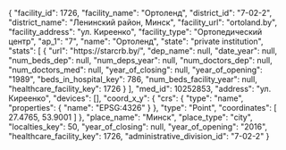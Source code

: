 {
    "facility_id": 1726,
    "facility_name": "Ортоленд",
    "district_id": "7-02-2",
    "district_name": "Ленинский район, Минск",
    "facility_url": "ortoland.by",
    "facility_address": "ул. Киреенко",
    "facility_type": "Ортопедический центр",
    "ap_1": "7",
    "name": "Ортоленд",
    "state": "private institution",
    "stats": [
        {
            "url": "https:\/\/starcrb.by\/",
            "dep_name": null,
            "date_year": null,
            "num_beds_dep": null,
            "num_deps_year": null,
            "num_doctors_dep": null,
            "num_doctors_med": null,
            "year_of_closing": null,
            "year_of_opening": "1989",
            "beds_in_hospital_key": 786,
            "num_beds_facility_year": null,
            "healthcare_facility_key": 1726
        }
    ],
    "med_id": 10252853,
    "address": "ул. Киреенко",
    "devices": [],
    "coord_x_y": {
        "crs": {
            "type": "name",
            "properties": {
                "name": "EPSG:4326"
            }
        },
        "type": "Point",
        "coordinates": [
            27.4765,
            53.9001
        ]
    },
    "place_name": "Минск",
    "place_type": "city",
    "localties_key": 50,
    "year_of_closing": null,
    "year_of_opening": "2016",
    "healthcare_facility_key": 1726,
    "administrative_division_id": "7-02-2"
}